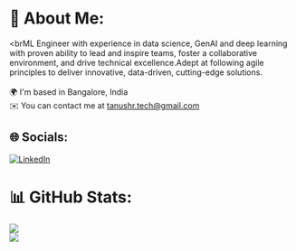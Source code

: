 # 💫 About Me:
<brML Engineer with experience in data science, GenAI and deep learning with proven ability to lead and inspire teams, foster a collaborative environment, and drive technical excellence.Adept at
following agile principles to deliver innovative, data-driven, cutting-edge solutions.<br><br>🌍 I'm based in Bangalore, India<br>✉️ You can contact me at tanushr.tech@gmail.com


## 🌐 Socials:
[![LinkedIn](https://img.shields.io/badge/LinkedIn-%230077B5.svg?logo=linkedin&logoColor=white)](https://www.linkedin.com/in/tanush-r-843b27216/) 

# 📊 GitHub Stats:
![](https://github-readme-streak-stats.herokuapp.com/?user=tanush-r&theme=dark&hide_border=false)<br/>
![](https://github-readme-stats.vercel.app/api/top-langs/?username=tanush-r&theme=dark&hide_border=false&include_all_commits=true&count_private=true&layout=compact)

<!-- Proudly created with GPRM ( https://gprm.itsvg.in ) -->
